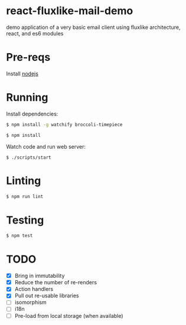# react-fluxlike-mail-demo

demo application of a very basic email client using fluxlike architecture, react, and es6 modules

# Pre-reqs

Install [nodejs](https://nodejs.org/)

# Running

Install dependencies:

```sh
$ npm install -g watchify broccoli-timepiece
```

```sh
$ npm install
```

Watch code and run web server:

```
$ ./scripts/start
```

# Linting

```sh
$ npm run lint
```

# Testing

```sh
$ npm test
```

# TODO

- [x] Bring in immutability
- [x] Reduce the number of re-renders
- [x] Action handlers
- [x] Pull out re-usable libraries
- [ ] isomorphism
- [ ] i18n
- [ ] Pre-load from local storage (when available)

